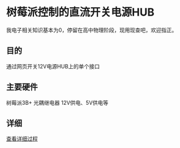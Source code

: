 # 树莓派控制的直流开关电源HUB

我电子相关知识基本为0，停留在高中物理阶段，现用现查吧，欢迎指正。

## 目的
通过网页开关12V电源HUB上的单个接口

## 主要硬件
树莓派3B+
光耦继电器
12V供电、5V供电等

## 详细
[查看详细过程](http://oldman.wang)
